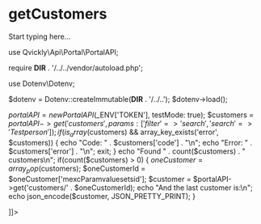 # getCustomers

<include from="Snippets-PortalAPI.md" element-id="snippet-header" />

Start typing here...

<tabs>
<tab title="%code-php%"> 
<code-block lang="php">
<![CDATA[
<?php
declare(strict_types=1);

use Qvickly\Api\Portal\PortalAPI;

require __DIR__ . '/../../vendor/autoload.php';

use Dotenv\Dotenv;

$dotenv = Dotenv::createImmutable(__DIR__ . '/../..');
$dotenv->load();

$portalAPI = new PortalAPI($_ENV['TOKEN'], testMode: true);
$customers = $portalAPI->get('customers', params: ['filter' => 'search', 'search' => 'Testperson']);
if(is_array($customers) && array_key_exists('error', $customers)) {
    echo "Code: " . $customers['code'] . "\n";
    echo "Error: " . $customers['error'] . "\n";
    exit;
}
echo "Found " . count($customers) . " customers\n";
if(count($customers) > 0) {
    $oneCustomer = array_pop($customers);
    $oneCustomerId = $oneCustomer['mexcParamvaluesetsid'];
    $customer = $portalAPI->get('customers/' . $oneCustomerId);
    echo "And the last customer is:\n";
    echo json_encode($customer, JSON_PRETTY_PRINT);
}



]]>
</code-block>

<include from="Snippets-PHP-Module.md" element-id="snippet-composer-require" />

</tab>

</tabs>